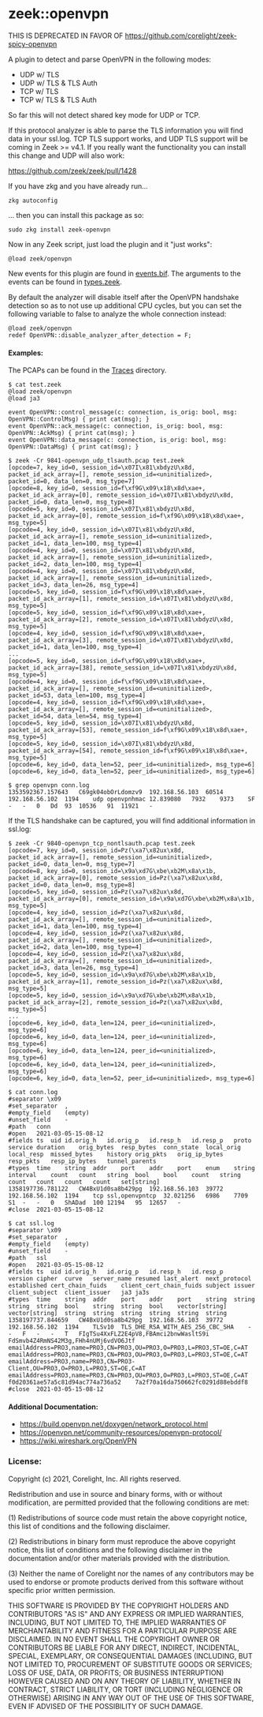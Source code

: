 
zeek::openvpn
=================================

THIS IS DEPRECATED IN FAVOR OF https://github.com/corelight/zeek-spicy-openvpn

A plugin to detect and parse OpenVPN in the following modes:

- UDP w/ TLS
- UDP w/ TLS & TLS Auth
- TCP w/ TLS
- TCP w/ TLS & TLS Auth

So far this will not detect shared key mode for UDP or TCP.

If this protocol analyzer is able to parse the TLS information
you will find data in your ssl.log.  TCP TLS support works,
and UDP TLS support will be coming in Zeek >= v4.1.  If you really want
the functionality you can install this change and UDP will also work:

https://github.com/zeek/zeek/pull/1428

If you have zkg and you have already run...

```
zkg autoconfig
```

... then you can install this package as so:

```
sudo zkg install zeek-openvpn
```

Now in any Zeek script, just load the plugin and it "just works":

```
@load zeek/openvpn
```

New events for this plugin are found in [events.bif](src/events.bif).
The arguments to the events can be found in [types.zeek](scripts/types.zeek).

By default the analyzer will disable itself after the OpenVPN handshake detection
so as to not use up additional CPU cycles, but you can set the following variable to false
to analyze the whole connection instead:

```
@load zeek/openvpn
redef OpenVPN::disable_analyzer_after_detection = F;
```

#### Examples:

The PCAPs can be found in the [Traces](tests/Traces) directory.

```
$ cat test.zeek
@load zeek/openvpn
@load ja3

event OpenVPN::control_message(c: connection, is_orig: bool, msg: OpenVPN::ControlMsg) { print cat(msg); }
event OpenVPN::ack_message(c: connection, is_orig: bool, msg: OpenVPN::AckMsg) { print cat(msg); }
event OpenVPN::data_message(c: connection, is_orig: bool, msg: OpenVPN::DataMsg) { print cat(msg); }

$ zeek -Cr 9841-openvpn_udp_tlsauth.pcap test.zeek
[opcode=7, key_id=0, session_id=\x07I\x81\xbdyzU\x8d, packet_id_ack_array=[], remote_session_id=<uninitialized>, packet_id=0, data_len=0, msg_type=7]
[opcode=8, key_id=0, session_id=f\xf9G\x09\x18\x8d\xae+, packet_id_ack_array=[0], remote_session_id=\x07I\x81\xbdyzU\x8d, packet_id=0, data_len=0, msg_type=8]
[opcode=5, key_id=0, session_id=\x07I\x81\xbdyzU\x8d, packet_id_ack_array=[0], remote_session_id=f\xf9G\x09\x18\x8d\xae+, msg_type=5]
[opcode=4, key_id=0, session_id=\x07I\x81\xbdyzU\x8d, packet_id_ack_array=[], remote_session_id=<uninitialized>, packet_id=1, data_len=100, msg_type=4]
[opcode=4, key_id=0, session_id=\x07I\x81\xbdyzU\x8d, packet_id_ack_array=[], remote_session_id=<uninitialized>, packet_id=2, data_len=100, msg_type=4]
[opcode=4, key_id=0, session_id=\x07I\x81\xbdyzU\x8d, packet_id_ack_array=[], remote_session_id=<uninitialized>, packet_id=3, data_len=26, msg_type=4]
[opcode=5, key_id=0, session_id=f\xf9G\x09\x18\x8d\xae+, packet_id_ack_array=[1], remote_session_id=\x07I\x81\xbdyzU\x8d, msg_type=5]
[opcode=5, key_id=0, session_id=f\xf9G\x09\x18\x8d\xae+, packet_id_ack_array=[2], remote_session_id=\x07I\x81\xbdyzU\x8d, msg_type=5]
[opcode=4, key_id=0, session_id=f\xf9G\x09\x18\x8d\xae+, packet_id_ack_array=[3], remote_session_id=\x07I\x81\xbdyzU\x8d, packet_id=1, data_len=100, msg_type=4]
...
[opcode=5, key_id=0, session_id=f\xf9G\x09\x18\x8d\xae+, packet_id_ack_array=[38], remote_session_id=\x07I\x81\xbdyzU\x8d, msg_type=5]
[opcode=4, key_id=0, session_id=f\xf9G\x09\x18\x8d\xae+, packet_id_ack_array=[], remote_session_id=<uninitialized>, packet_id=53, data_len=100, msg_type=4]
[opcode=4, key_id=0, session_id=f\xf9G\x09\x18\x8d\xae+, packet_id_ack_array=[], remote_session_id=<uninitialized>, packet_id=54, data_len=54, msg_type=4]
[opcode=5, key_id=0, session_id=\x07I\x81\xbdyzU\x8d, packet_id_ack_array=[53], remote_session_id=f\xf9G\x09\x18\x8d\xae+, msg_type=5]
[opcode=5, key_id=0, session_id=\x07I\x81\xbdyzU\x8d, packet_id_ack_array=[54], remote_session_id=f\xf9G\x09\x18\x8d\xae+, msg_type=5]
[opcode=6, key_id=0, data_len=52, peer_id=<uninitialized>, msg_type=6]
[opcode=6, key_id=0, data_len=52, peer_id=<uninitialized>, msg_type=6]

$ grep openvpn conn.log
1353592367.157643	C69gk04obOrLdomzv9	192.168.56.103	60514	192.168.56.102	1194	udp	openvpnhmac	12.839080	7932	9373	SF	-	-	0	Dd	93	10536	91	11921	-
```

If the TLS handshake can be captured, you will find additional information in ssl.log:


```
$ zeek -Cr 9840-openvpn_tcp_nontlsauth.pcap test.zeek
[opcode=7, key_id=0, session_id=Pz(\xa7\x82ux\x8d, packet_id_ack_array=[], remote_session_id=<uninitialized>, packet_id=0, data_len=0, msg_type=7]
[opcode=8, key_id=0, session_id=\x9a\xd7G\xbe\xb2M\x8a\x1b, packet_id_ack_array=[0], remote_session_id=Pz(\xa7\x82ux\x8d, packet_id=0, data_len=0, msg_type=8]
[opcode=5, key_id=0, session_id=Pz(\xa7\x82ux\x8d, packet_id_ack_array=[0], remote_session_id=\x9a\xd7G\xbe\xb2M\x8a\x1b, msg_type=5]
[opcode=4, key_id=0, session_id=Pz(\xa7\x82ux\x8d, packet_id_ack_array=[], remote_session_id=<uninitialized>, packet_id=1, data_len=100, msg_type=4]
[opcode=4, key_id=0, session_id=Pz(\xa7\x82ux\x8d, packet_id_ack_array=[], remote_session_id=<uninitialized>, packet_id=2, data_len=100, msg_type=4]
[opcode=4, key_id=0, session_id=Pz(\xa7\x82ux\x8d, packet_id_ack_array=[], remote_session_id=<uninitialized>, packet_id=3, data_len=26, msg_type=4]
[opcode=5, key_id=0, session_id=\x9a\xd7G\xbe\xb2M\x8a\x1b, packet_id_ack_array=[1], remote_session_id=Pz(\xa7\x82ux\x8d, msg_type=5]
[opcode=5, key_id=0, session_id=\x9a\xd7G\xbe\xb2M\x8a\x1b, packet_id_ack_array=[2], remote_session_id=Pz(\xa7\x82ux\x8d, msg_type=5]
...
[opcode=6, key_id=0, data_len=124, peer_id=<uninitialized>, msg_type=6]
[opcode=6, key_id=0, data_len=124, peer_id=<uninitialized>, msg_type=6]
[opcode=6, key_id=0, data_len=124, peer_id=<uninitialized>, msg_type=6]
[opcode=6, key_id=0, data_len=124, peer_id=<uninitialized>, msg_type=6]
[opcode=6, key_id=0, data_len=52, peer_id=<uninitialized>, msg_type=6]

$ cat conn.log
#separator \x09
#set_separator	,
#empty_field	(empty)
#unset_field	-
#path	conn
#open	2021-03-05-15-08-12
#fields	ts	uid	id.orig_h	id.orig_p	id.resp_h	id.resp_p	proto	service	duration	orig_bytes	resp_bytes	conn_state	local_orig	local_resp	missed_bytes	history	orig_pkts	orig_ip_bytes	resp_pkts	resp_ip_bytes	tunnel_parents
#types	time	string	addr	port	addr	port	enum	string	interval	count	count	string	bool	bool	count	string	count	count	count	count	set[string]
1358197736.781122	CW4BxU1d0sa8b429pg	192.168.56.103	39772	192.168.56.102	1194	tcp	ssl,openvpntcp	32.021256	6986	7709	S1	-	-	0	ShADad	100	12194	95	12657	-
#close	2021-03-05-15-08-12

$ cat ssl.log
#separator \x09
#set_separator	,
#empty_field	(empty)
#unset_field	-
#path	ssl
#open	2021-03-05-15-08-12
#fields	ts	uid	id.orig_h	id.orig_p	id.resp_h	id.resp_p	version	cipher	curve	server_name	resumed	last_alert	next_protocol	established	cert_chain_fuids	client_cert_chain_fuids	subject	issuer	client_subject	client_issuer	ja3	ja3s
#types	time	string	addr	port	addr	port	string	string	string	string	bool	string	string	bool	vector[string]	vector[string]	string	string	string	string	string	string
1358197737.844659	CW4BxU1d0sa8b429pg	192.168.56.103	39772	192.168.56.102	1194	TLSv10	TLS_DHE_RSA_WITH_AES_256_CBC_SHA	-	-	F	-	-	T	FIgTSu4XxFLZ2E4pV8,FBAmci2bnwWasltS9i	FdSmvb4Z4RmNS42M3g,FHh4nUMj6vdVO6Jtf	emailAddress=PRO3,name=PRO3,CN=PRO3,OU=PRO3,O=PRO3,L=PRO3,ST=OE,C=AT	emailAddress=PRO3,name=PRO3,CN=PRO3,OU=PRO3,O=PRO3,L=PRO3,ST=OE,C=AT	emailAddress=PRO3,name=PRO3,CN=PRO3-Client,OU=PRO3,O=PRO3,L=PRO3,ST=OE,C=AT	emailAddress=PRO3,name=PRO3,CN=PRO3,OU=PRO3,O=PRO3,L=PRO3,ST=OE,C=AT	f0d20361ae57a5c81d94ac774a736a52	7a2f70a16da750662fc0291d88ebddf8
#close	2021-03-05-15-08-12
```



#### Additional Documentation:

- https://build.openvpn.net/doxygen/network_protocol.html
- https://openvpn.net/community-resources/openvpn-protocol/
- https://wiki.wireshark.org/OpenVPN

### License:

Copyright (c) 2021, Corelight, Inc. All rights reserved.

Redistribution and use in source and binary forms, with or without
modification, are permitted provided that the following conditions are
met:

(1) Redistributions of source code must retain the above copyright
    notice, this list of conditions and the following disclaimer.

(2) Redistributions in binary form must reproduce the above copyright
    notice, this list of conditions and the following disclaimer in
    the documentation and/or other materials provided with the
    distribution.

(3) Neither the name of Corelight nor the names of any contributors
    may be used to endorse or promote products derived from this
    software without specific prior written permission.

THIS SOFTWARE IS PROVIDED BY THE COPYRIGHT HOLDERS AND CONTRIBUTORS
"AS IS" AND ANY EXPRESS OR IMPLIED WARRANTIES, INCLUDING, BUT NOT
LIMITED TO, THE IMPLIED WARRANTIES OF MERCHANTABILITY AND FITNESS FOR
A PARTICULAR PURPOSE ARE DISCLAIMED. IN NO EVENT SHALL THE COPYRIGHT
OWNER OR CONTRIBUTORS BE LIABLE FOR ANY DIRECT, INDIRECT, INCIDENTAL,
SPECIAL, EXEMPLARY, OR CONSEQUENTIAL DAMAGES (INCLUDING, BUT NOT
LIMITED TO, PROCUREMENT OF SUBSTITUTE GOODS OR SERVICES; LOSS OF USE,
DATA, OR PROFITS; OR BUSINESS INTERRUPTION) HOWEVER CAUSED AND ON ANY
THEORY OF LIABILITY, WHETHER IN CONTRACT, STRICT LIABILITY, OR TORT
(INCLUDING NEGLIGENCE OR OTHERWISE) ARISING IN ANY WAY OUT OF THE USE
OF THIS SOFTWARE, EVEN IF ADVISED OF THE POSSIBILITY OF SUCH DAMAGE.